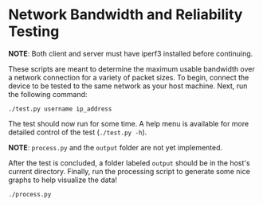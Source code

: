 # Network Bandwidth and Reliability Testing

__NOTE__: Both client and server must have iperf3 installed before continuing.

These scripts are meant to determine the maximum usable bandwidth over a 
network connection for a variety of packet sizes. To begin, connect the 
device to be tested to the same network as your host machine. Next, run the 
following command:

```shell
./test.py username ip_address
```

The test should now run for some time. A help menu is available for more 
detailed control of the test (`./test.py -h`).

__NOTE__: `process.py` and the `output` folder are not yet implemented.

After the test is concluded, a folder labeled `output` should be in the host's 
current directory. Finally, run the processing script to generate some nice 
graphs to help visualize the data!

```shell
./process.py
```
